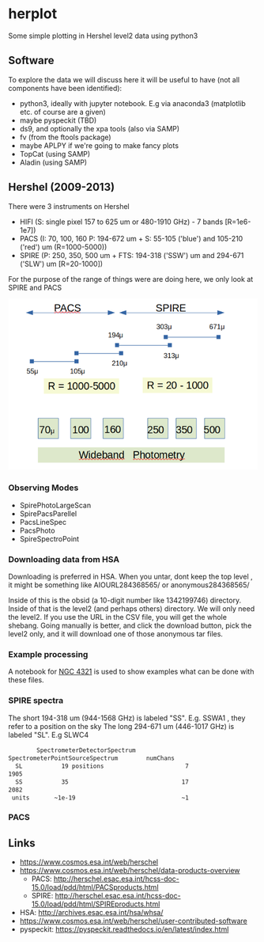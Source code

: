 # herplot

Some simple plotting in Hershel level2 data using python3

## Software

To explore the data we will discuss here it will be useful to have (not all components have been identified):

   * python3, ideally with jupyter notebook. E.g via anaconda3 (matplotlib etc. of course are a given)
   * maybe pyspeckit (TBD)
   * ds9, and optionally the xpa tools (also via SAMP)
   * fv (from the ftools package)
   * maybe APLPY if we're going to make fancy plots
   * TopCat (using SAMP)
   * Aladin (using SAMP)

## Hershel (2009-2013)

There were 3 instruments on Hershel

* HIFI (S: single pixel  157 to 625 um or 480-1910 GHz)  - 7 bands [R=1e6-1e7])
* PACS (I: 70, 100, 160   P: 194-672 um    + S:  55-105 ('blue') and 105-210 ('red') um (R=1000-5000))
* SPIRE (P: 250, 350, 500 um + FTS:  194-318 ('SSW') um  and 294-671 ('SLW') um [R=20-1000])

For the purpose of the range of things were are doing here, we only look at SPIRE and PACS

![pacs and spire](pacs+spire.png)

### Observing Modes

* SpirePhotoLargeScan
* SpirePacsParellel
* PacsLineSpec
* PacsPhoto
* SpireSpectroPoint

### Downloading data from HSA

Downloading is preferred in HSA.  When you untar, dont keep the top level , it might be something like
  AIOURL284368565/    or   anonymous284368565/
  
Inside of this is the obsid (a 10-digit number like 1342199746) directory.
Inside of that is the level2 (and perhaps others) directory. We will only need the level2.  If you use the
URL in the CSV file, you will get the whole shebang. Going manually is better, and click the download button,
pick the level2 only, and it will download one of those anonymous tar files.

### Example processing

A notebook for [NGC 4321](ngc4321.ipynb) is used to show examples what can be done with these files.


### SPIRE spectra


The short 194-318 um (944-1568 GHz) is labeled "SS".  E.g. SSWA1 , they refer to a position on the sky
The long  294-671 um (446-1017 GHz) is labeled "SL".  E.g  SLWC4


            SpectrometerDetectorSpectrum     SpectrometerPointSourceSpectrum        numChans
      SL           19 positions                       7                               1905
      SS           35                                17                               2082
     units       ~1e-19                              ~1



### PACS

## Links

* https://www.cosmos.esa.int/web/herschel
* https://www.cosmos.esa.int/web/herschel/data-products-overview
  * PACS: http://herschel.esac.esa.int/hcss-doc-15.0/load/pdd/html/PACSproducts.html
  * SPIRE: http://herschel.esac.esa.int/hcss-doc-15.0/load/pdd/html/SPIREproducts.html
* HSA: http://archives.esac.esa.int/hsa/whsa/
* https://www.cosmos.esa.int/web/herschel/user-contributed-software
* pyspeckit:  https://pyspeckit.readthedocs.io/en/latest/index.html

